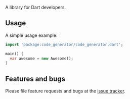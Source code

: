 A library for Dart developers.

## Usage

A simple usage example:

```dart
import 'package:code_generator/code_generator.dart';

main() {
  var awesome = new Awesome();
}
```

## Features and bugs

Please file feature requests and bugs at the [issue tracker][tracker].

[tracker]: http://example.com/issues/replaceme
